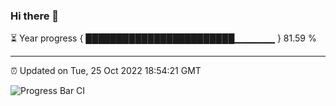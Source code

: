 ### Hi there 👋

⏳ Year progress { ████████████████████████▁▁▁▁▁▁ } 81.59 %

---

⏰ Updated on Tue, 25 Oct 2022 18:54:21 GMT

![Progress Bar CI](https://github.com/ZhaoGui/ZhaoGui/workflows/Progress%20Bar%20CI/badge.svg)

